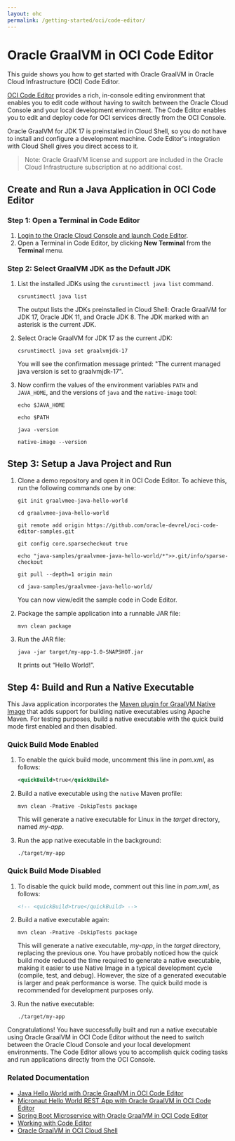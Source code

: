 ```yaml
---
layout: ohc
permalink: /getting-started/oci/code-editor/
---
```


# Oracle GraalVM in OCI Code Editor

This guide shows you how to get started with Oracle GraalVM in Oracle Cloud Infrastructure (OCI) Code Editor. 

[OCI Code Editor](https://docs.oracle.com/en-us/iaas/Content/API/Concepts/code_editor_intro.htm) provides a rich, in-console editing environment that enables you to edit code without having to switch between the Oracle Cloud Console and your local development environment. The Code Editor enables you to edit and deploy code for OCI services directly from the OCI Console.

Oracle GraalVM for JDK 17 is preinstalled in Cloud Shell, so you do not have to install and configure a development machine. Code Editor's integration with Cloud Shell gives you direct access to it.

> Note: Oracle GraalVM license and support are included in the Oracle Cloud Infrastructure subscription at no additional cost.

## Create and Run a Java Application in OCI Code Editor

### Step 1: Open a Terminal in Code Editor

1. [Login to the Oracle Cloud Console and launch Code Editor](https://cloud.oracle.com/?bdcstate=maximized&codeeditor=true).
2. Open a Terminal in Code Editor, by clicking **New Terminal** from the **Terminal** menu.

### Step 2: Select GraalVM JDK as the Default JDK

1. List the installed JDKs using the `csruntimectl java list` command.

    ```shell
    csruntimectl java list
    ```
    The output lists the JDKs preinstalled in Cloud Shell: Oracle GraalVM for JDK 17, Oracle JDK 11, and Oracle JDK 8. The JDK marked with an asterisk is the current JDK.

2. Select Oracle GraalVM for JDK 17 as the current JDK:

    ```shell
    csruntimectl java set graalvmjdk-17
    ```
    You will see the confirmation message printed: "The current managed java version is set to graalvmjdk-17".

3. Now confirm the values of the environment variables `PATH` and `JAVA_HOME`, and the versions of `java` and the `native-image` tool:

    ```shell
    echo $JAVA_HOME
    ```
    ```shell
    echo $PATH
    ```
    ```shell
    java -version
    ```
    ```shell
    native-image --version
    ```

## Step 3: Setup a Java Project and Run

1. Clone a demo repository and open it in OCI Code Editor. To achieve this, run the following commands one by one:

    ```shell
    git init graalvmee-java-hello-world
    ```
    ```shell
    cd graalvmee-java-hello-world
    ```
    ```shell
    git remote add origin https://github.com/oracle-devrel/oci-code-editor-samples.git
    ```
    ```shell
    git config core.sparsecheckout true
    ```
    ```shell
    echo "java-samples/graalvmee-java-hello-world/*">>.git/info/sparse-checkout
    ```
    ```shell
    git pull --depth=1 origin main
    ```
    ```shell
    cd java-samples/graalvmee-java-hello-world/
    ```
    
    You can now view/edit the sample code in Code Editor.

2. Package the sample application into a runnable JAR file:

    ```shell
    mvn clean package
    ```
3. Run the JAR file:

    ```shell
    java -jar target/my-app-1.0-SNAPSHOT.jar
    ```
    It prints out “Hello World!”.

## Step 4: Build and Run a Native Executable

This Java application incorporates the [Maven plugin for GraalVM Native Image](https://graalvm.github.io/native-build-tools/latest/maven-plugin.html) that adds support for building native executables using Apache Maven. For testing purposes, build a native executable with the quick build mode first enabled and then disabled.

### Quick Build Mode Enabled

1. To enable the quick build mode, uncomment this line in _pom.xml_, as follows:
 
    ```xml
    <quickBuild>true</quickBuild>
    ```
    
2. Build a native executable using the `native` Maven profile:

    ```shell
    mvn clean -Pnative -DskipTests package
    ```
    This will generate a native executable for Linux in the _target_ directory, named _my-app_.

3. Run the app native executable in the background:

    ```shell
    ./target/my-app
    ```

### Quick Build Mode Disabled

1. To disable the quick build mode, comment out this line in _pom.xml_, as follows:
 
    ```xml
    <!-- <quickBuild>true</quickBuild> -->
    ```
    
2. Build a native executable again:

    ```shell
    mvn clean -Pnative -DskipTests package
    ```
    This will generate a native executable, _my-app_, in the _target_ directory, replacing the previous one. You have probably noticed how the quick build mode reduced the time required to generate a native executable, making it easier to use Native Image in a typical development cycle (compile, test, and debug). However, the size of a generated executable is larger and peak performance is worse. The quick build mode is recommended for development purposes only. 

3. Run the native executable:

    ```shell
    ./target/my-app
    ```

Congratulations! You have successfully built and run a native executable using Oracle GraalVM in OCI Code Editor without the need to switch between the Oracle Cloud Console and your local development environments.
The Code Editor allows you to accomplish quick coding tasks and run applications directly from the OCI Console.

### Related Documentation

- [Java Hello World with Oracle GraalVM in OCI Code Editor](https://github.com/oracle-devrel/oci-code-editor-samples/tree/main/java-samples/graalvmee-java-hello-world)
- [Micronaut Hello World REST App with Oracle GraalVM in OCI Code Editor](https://github.com/oracle-devrel/oci-code-editor-samples/tree/main/java-samples/graalvmee-java-micronaut-hello-rest)
- [Spring Boot Microservice with Oracle GraalVM in OCI Code Editor](https://github.com/graalvm/graalvm-demos/blob/master/spring-native-image/README-Code-Editor.md)
- [Working with Code Editor](https://docs.oracle.com/en-us/iaas/Content/API/Concepts/code_editor_intro.htm)
- [Oracle GraalVM in OCI Cloud Shell](cloud-shell.md)
